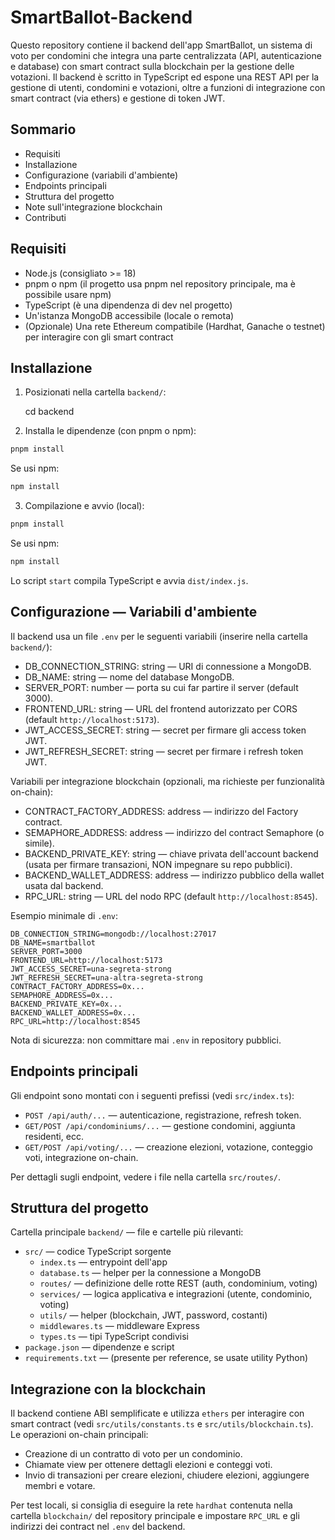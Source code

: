 # SmartBallot-Backend
Questo repository contiene il backend dell'app SmartBallot, un sistema di voto per condomini che integra una parte centralizzata (API, autenticazione e database) con smart contract sulla blockchain per la gestione delle votazioni.
Il backend è scritto in TypeScript ed espone una REST API per la gestione di utenti, condomini e votazioni, oltre a funzioni di integrazione con smart contract (via ethers) e gestione di token JWT.
## Sommario
- Requisiti
- Installazione
- Configurazione (variabili d'ambiente)
- Endpoints principali
- Struttura del progetto
- Note sull'integrazione blockchain
- Contributi

## Requisiti
- Node.js (consigliato >= 18)
- pnpm o npm (il progetto usa pnpm nel repository principale, ma è possibile usare npm)
- TypeScript (è una dipendenza di dev nel progetto)
- Un'istanza MongoDB accessibile (locale o remota)
- (Opzionale) Una rete Ethereum compatibile (Hardhat, Ganache o testnet) per interagire con gli smart contract

## Installazione
1. Posizionati nella cartella `backend/`:

	cd backend

2. Installa le dipendenze (con pnpm o npm):

```bash
pnpm install
```

Se usi npm:

```bash
npm install
```

3. Compilazione e avvio (local):

```bash
pnpm install
```

Se usi npm:

```bash
npm install
```

Lo script `start` compila TypeScript e avvia `dist/index.js`.

## Configurazione — Variabili d'ambiente

Il backend usa un file `.env` per le seguenti variabili (inserire nella cartella `backend/`):

- DB_CONNECTION_STRING: string — URI di connessione a MongoDB.
- DB_NAME: string — nome del database MongoDB.
- SERVER_PORT: number — porta su cui far partire il server (default 3000).
- FRONTEND_URL: string — URL del frontend autorizzato per CORS (default `http://localhost:5173`).
- JWT_ACCESS_SECRET: string — secret per firmare gli access token JWT.
- JWT_REFRESH_SECRET: string — secret per firmare i refresh token JWT.

Variabili per integrazione blockchain (opzionali, ma richieste per funzionalità on-chain):

- CONTRACT_FACTORY_ADDRESS: address — indirizzo del Factory contract.
- SEMAPHORE_ADDRESS: address — indirizzo del contract Semaphore (o simile).
- BACKEND_PRIVATE_KEY: string — chiave privata dell'account backend (usata per firmare transazioni, NON impegnare su repo pubblici).
- BACKEND_WALLET_ADDRESS: address — indirizzo pubblico della wallet usata dal backend.
- RPC_URL: string — URL del nodo RPC (default `http://localhost:8545`).

Esempio minimale di `.env`:

```
DB_CONNECTION_STRING=mongodb://localhost:27017
DB_NAME=smartballot
SERVER_PORT=3000
FRONTEND_URL=http://localhost:5173
JWT_ACCESS_SECRET=una-segreta-strong
JWT_REFRESH_SECRET=una-altra-segreta-strong
CONTRACT_FACTORY_ADDRESS=0x...
SEMAPHORE_ADDRESS=0x...
BACKEND_PRIVATE_KEY=0x...
BACKEND_WALLET_ADDRESS=0x...
RPC_URL=http://localhost:8545
```

Nota di sicurezza: non committare mai `.env` in repository pubblici.

## Endpoints principali

Gli endpoint sono montati con i seguenti prefissi (vedi `src/index.ts`):

- `POST /api/auth/...` — autenticazione, registrazione, refresh token.
- `GET/POST /api/condominiums/...` — gestione condomini, aggiunta residenti, ecc.
- `GET/POST /api/voting/...` — creazione elezioni, votazione, conteggio voti, integrazione on-chain.

Per dettagli sugli endpoint, vedere i file nella cartella `src/routes/`.

## Struttura del progetto

Cartella principale `backend/` — file e cartelle più rilevanti:

- `src/` — codice TypeScript sorgente
	- `index.ts` — entrypoint dell'app
	- `database.ts` — helper per la connessione a MongoDB
	- `routes/` — definizione delle rotte REST (auth, condominium, voting)
	- `services/` — logica applicativa e integrazioni (utente, condominio, voting)
	- `utils/` — helper (blockchain, JWT, password, costanti)
	- `middlewares.ts` — middleware Express
	- `types.ts` — tipi TypeScript condivisi
- `package.json` — dipendenze e script
- `requirements.txt` — (presente per reference, se usate utility Python)

## Integrazione con la blockchain

Il backend contiene ABI semplificate e utilizza `ethers` per interagire con smart contract (vedi `src/utils/constants.ts` e `src/utils/blockchain.ts`).
Le operazioni on-chain principali:

- Creazione di un contratto di voto per un condominio.
- Chiamate view per ottenere dettagli elezioni e conteggi voti.
- Invio di transazioni per creare elezioni, chiudere elezioni, aggiungere membri e votare.

Per test locali, si consiglia di eseguire la rete `hardhat` contenuta nella cartella `blockchain/` del repository principale e impostare `RPC_URL` e gli indirizzi dei contract nel `.env` del backend.
